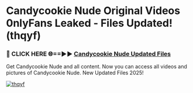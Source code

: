 # Candycookie Nude Original Videos 0nlyFans Leaked - Files Updated! (thqyf)

<h3>🔴 CLICK HERE 🌐==►► <a href="https://tinyurl.com/5h6xmrr3" rel="nofollow">Candycookie Nude Updated Files</a></h3>

Get Candycookie Nude and all content. Now you can access all videos and pictures of Candycookie Nude. New Updated Files 2025!

[![thqyf](https://i.imgur.com/KVD873Z.gif)](https://tinyurl.com/5h6xmrr3)
